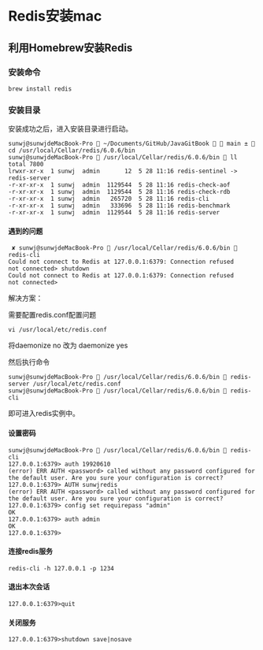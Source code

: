 # Redis安装mac

## 利用Homebrew安装Redis

### 安装命令

```
brew install redis
```

### 安装目录

安装成功之后，进入安装目录进行启动。

```shell
sunwj@sunwjdeMacBook-Pro  ~/Documents/GitHub/JavaGitBook   main ±  cd /usr/local/Cellar/redis/6.0.6/bin
sunwj@sunwjdeMacBook-Pro  /usr/local/Cellar/redis/6.0.6/bin  ll
total 7800
lrwxr-xr-x  1 sunwj  admin       12  5 28 11:16 redis-sentinel -> redis-server
-r-xr-xr-x  1 sunwj  admin  1129544  5 28 11:16 redis-check-aof
-r-xr-xr-x  1 sunwj  admin  1129544  5 28 11:16 redis-check-rdb
-r-xr-xr-x  1 sunwj  admin   265720  5 28 11:16 redis-cli
-r-xr-xr-x  1 sunwj  admin   333696  5 28 11:16 redis-benchmark
-r-xr-xr-x  1 sunwj  admin  1129544  5 28 11:16 redis-server
```

#### 遇到的问题

```
 ✘ sunwj@sunwjdeMacBook-Pro  /usr/local/Cellar/redis/6.0.6/bin  redis-cli
Could not connect to Redis at 127.0.0.1:6379: Connection refused
not connected> shutdown
Could not connect to Redis at 127.0.0.1:6379: Connection refused
not connected>
```

解决方案：

需要配置redis.conf配置问题

```
vi /usr/local/etc/redis.conf
```

将daemonize no 改为 daemonize yes

然后执行命令

```shell
sunwj@sunwjdeMacBook-Pro  /usr/local/Cellar/redis/6.0.6/bin  redis-server /usr/local/etc/redis.conf
sunwj@sunwjdeMacBook-Pro  /usr/local/Cellar/redis/6.0.6/bin  redis-cli
```

即可进入redis实例中。

#### 设置密码

```
sunwj@sunwjdeMacBook-Pro  /usr/local/Cellar/redis/6.0.6/bin  redis-cli
127.0.0.1:6379> auth 19920610
(error) ERR AUTH <password> called without any password configured for the default user. Are you sure your configuration is correct?
127.0.0.1:6379> AUTH sunwjredis
(error) ERR AUTH <password> called without any password configured for the default user. Are you sure your configuration is correct?
127.0.0.1:6379> config set requirepass "admin"
OK
127.0.0.1:6379> auth admin
OK
127.0.0.1:6379>
```

#### 连接redis服务

```
redis-cli -h 127.0.0.1 -p 1234
```

#### 退出本次会话

```
127.0.0.1:6379>quit
```

#### 关闭服务

```
127.0.0.1:6379>shutdown save|nosave
```

